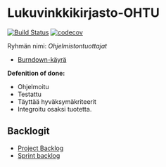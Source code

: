 # Lukuvinkkikirjasto-OHTU
[![Build Status](https://travis-ci.org/tattimus/Lukuvinkkikirjasto-OHTU.svg?branch=master)](https://travis-ci.org/tattimus/Lukuvinkkikirjasto-OHTU)
[![codecov](https://codecov.io/gh/tattimus/Lukuvinkkikirjasto-OHTU/branch/master/graph/badge.svg)](https://codecov.io/gh/tattimus/Lukuvinkkikirjasto-OHTU)

Ryhmän nimi: *Ohjelmistontuottajat*

* [Burndown-käyrä](https://docs.google.com/spreadsheets/d/1F60Hm_2pOSuHzeR_-toV5Pt2lhebRR9-kvPmpjvZurc/edit?usp=sharing)

**Defenition of done:**
* Ohjelmoitu
* Testattu
* Täyttää hyväksymäkriteerit
* Integroitu osaksi tuotetta. 

## Backlogit

* [Project 
Backlog](https://github.com/tattimus/Lukuvinkkikirjasto-OHTU/projects/2)
* [Sprint 
backlog](https://github.com/tattimus/Lukuvinkkikirjasto-OHTU/projects/1)
